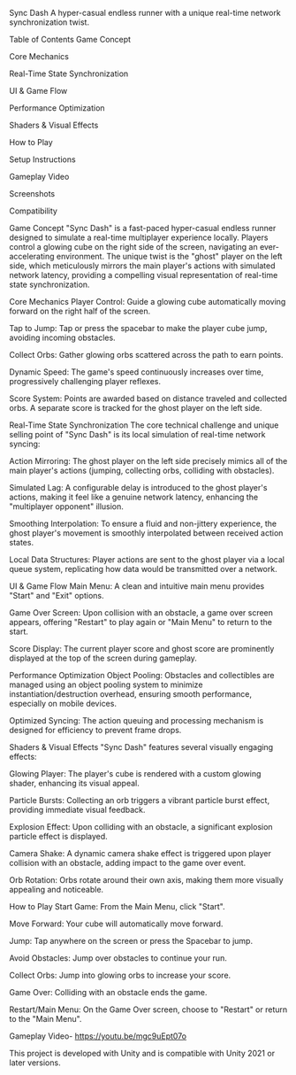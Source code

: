 Sync Dash
A hyper-casual endless runner with a unique real-time network synchronization twist.

Table of Contents
Game Concept

Core Mechanics

Real-Time State Synchronization

UI & Game Flow

Performance Optimization

Shaders & Visual Effects

How to Play

Setup Instructions

Gameplay Video

Screenshots

Compatibility

Game Concept
"Sync Dash" is a fast-paced hyper-casual endless runner designed to simulate a real-time multiplayer experience locally. Players control a glowing cube on the right side of the screen, navigating an ever-accelerating environment. The unique twist is the "ghost" player on the left side, which meticulously mirrors the main player's actions with simulated network latency, providing a compelling visual representation of real-time state synchronization.

Core Mechanics
Player Control: Guide a glowing cube automatically moving forward on the right half of the screen.

Tap to Jump: Tap or press the spacebar to make the player cube jump, avoiding incoming obstacles.

Collect Orbs: Gather glowing orbs scattered across the path to earn points.

Dynamic Speed: The game's speed continuously increases over time, progressively challenging player reflexes.

Score System: Points are awarded based on distance traveled and collected orbs. A separate score is tracked for the ghost player on the left side.

Real-Time State Synchronization
The core technical challenge and unique selling point of "Sync Dash" is its local simulation of real-time network syncing:

Action Mirroring: The ghost player on the left side precisely mimics all of the main player's actions (jumping, collecting orbs, colliding with obstacles).

Simulated Lag: A configurable delay is introduced to the ghost player's actions, making it feel like a genuine network latency, enhancing the "multiplayer opponent" illusion.

Smoothing Interpolation: To ensure a fluid and non-jittery experience, the ghost player's movement is smoothly interpolated between received action states.

Local Data Structures: Player actions are sent to the ghost player via a local queue system, replicating how data would be transmitted over a network.

UI & Game Flow
Main Menu: A clean and intuitive main menu provides "Start" and "Exit" options.

Game Over Screen: Upon collision with an obstacle, a game over screen appears, offering "Restart" to play again or "Main Menu" to return to the start.

Score Display: The current player score and ghost score are prominently displayed at the top of the screen during gameplay.

Performance Optimization
Object Pooling: Obstacles and collectibles are managed using an object pooling system to minimize instantiation/destruction overhead, ensuring smooth performance, especially on mobile devices.

Optimized Syncing: The action queuing and processing mechanism is designed for efficiency to prevent frame drops.

Shaders & Visual Effects
"Sync Dash" features several visually engaging effects:

Glowing Player: The player's cube is rendered with a custom glowing shader, enhancing its visual appeal.

Particle Bursts: Collecting an orb triggers a vibrant particle burst effect, providing immediate visual feedback.

Explosion Effect: Upon colliding with an obstacle, a significant explosion particle effect is displayed.

Camera Shake: A dynamic camera shake effect is triggered upon player collision with an obstacle, adding impact to the game over event.

Orb Rotation: Orbs rotate around their own axis, making them more visually appealing and noticeable.

How to Play
Start Game: From the Main Menu, click "Start".

Move Forward: Your cube will automatically move forward.

Jump: Tap anywhere on the screen or press the Spacebar to jump.

Avoid Obstacles: Jump over obstacles to continue your run.

Collect Orbs: Jump into glowing orbs to increase your score.

Game Over: Colliding with an obstacle ends the game.

Restart/Main Menu: On the Game Over screen, choose to "Restart" or return to the "Main Menu".

Gameplay Video- https://youtu.be/mgc9uEpt07o

This project is developed with Unity and is compatible with Unity 2021 or later versions.